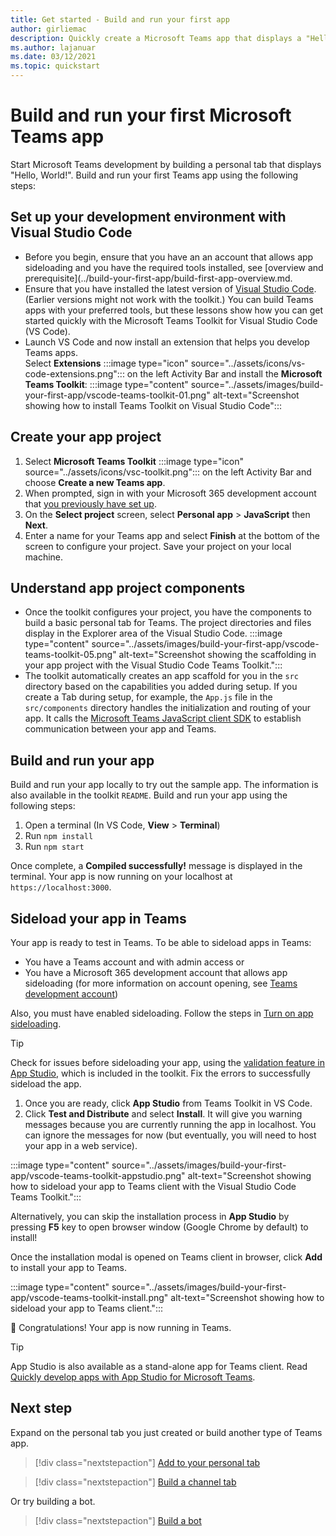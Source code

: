 ```yaml
---
title: Get started - Build and run your first app
author: girliemac
description: Quickly create a Microsoft Teams app that displays a "Hello, World!" message using the Microsoft Teams Toolkit.
ms.author: lajanuar
ms.date: 03/12/2021
ms.topic: quickstart
---
```

# Build and run your first Microsoft Teams app

Start Microsoft Teams development by building a personal tab that displays "Hello, World!".
Build and run your first Teams app using the following steps:

## Set up your development environment with Visual Studio Code

* Before you begin, ensure that you have an an account that allows app sideloading and you have the required tools installed, see [overview and prerequisite](../build-your-first-app/build-first-app-overview.md.
* Ensure that you have installed the latest version of [Visual Studio Code](https://code.visualstudio.com/download). (Earlier versions might not work with the toolkit.) You can build Teams apps with your preferred tools, but these lessons show how you can get started quickly with the Microsoft Teams Toolkit for Visual Studio Code (VS Code).  
* Launch VS Code and now install an extension that helps you develop Teams apps.  
Select **Extensions** :::image type="icon" source="../assets/icons/vs-code-extensions.png"::: on the left Activity Bar and install the **Microsoft Teams Toolkit**: 
:::image type="content" source="../assets/images/build-your-first-app/vscode-teams-toolkit-01.png" alt-text="Screenshot showing how to install Teams Toolkit on Visual Studio Code":::

## Create your app project

1. Select **Microsoft Teams Toolkit** :::image type="icon" source="../assets/icons/vsc-toolkit.png"::: on the left Activity Bar and choose **Create a new Teams app**.
1. When prompted, sign in with your Microsoft 365 development account that [you previously have set up](../build-your-first-app/build-first-app-overview.md#set-up-your-development-account). 
1. On the **Select project** screen, select **Personal app** > **JavaScript** then **Next**.
1. Enter a name for your Teams app and select **Finish** at the bottom of the screen to configure your project. Save your project on your local machine.

## Understand app project components

* Once the toolkit configures your project, you have the components to build a basic personal tab for Teams. The project directories and files display in the Explorer area of the Visual Studio Code. 
:::image type="content" source="../assets/images/build-your-first-app/vscode-teams-toolkit-05.png" alt-text="Screenshot showing the scaffolding in your app project with the Visual Studio Code Teams Toolkit.":::
* The toolkit automatically creates an app scaffold for you in the `src` directory based on the capabilities you added during setup. 
If you create a Tab during setup, for example, the `App.js` file in the `src/components` directory handles the initialization and routing of your app. It calls the [Microsoft Teams JavaScript client SDK](../tabs/how-to/using-teams-client-sdk.md) to establish communication between your app and Teams. 

## Build and run your app

Build and run your app locally to try out the sample app. The information is also available in the toolkit `README`. Build and run your app using the following steps: 

1. Open a terminal (In VS Code, **View** > **Terminal**)  
1. Run `npm install`
1. Run `npm start`

Once complete, a **Compiled successfully!** message is displayed in the terminal. Your app is now running on your localhost at `https://localhost:3000`. 

## Sideload your app in Teams

Your app is ready to test in Teams. To be able to sideload apps in Teams: 

* You have a Teams account and with admin access 
or
* You have a Microsoft 365 development account that allows app sideloading (for more information on account opening, see [Teams development account](../build-your-first-app/build-first-app-overview.md#set-up-your-development-account)) 

Also, you must have enabled sideloading. Follow the steps in [Turn on app sideloading](../concepts/build-and-test/prepare-your-o365-tenant.md#enable-custom-teams-apps-and-turn-on-custom-app-uploading). 

> [!TIP]
> Check for issues before sideloading your app, using the [validation feature in App Studio](../concepts/deploy-and-publish/appsource/prepare/submission-checklist.md#teams-app-validation-tool), which is included in the toolkit. Fix the errors to successfully sideload the app.

1. Once you are ready, click **App Studio** from Teams Toolkit in VS Code.  
1. Click **Test and Distribute** and select **Install**. It will give you warning messages because you are currently running the app in localhost. You can ignore the messages for now (but eventually, you will need to host your app in a web service).  

:::image type="content" source="../assets/images/build-your-first-app/vscode-teams-toolkit-appstudio.png" alt-text="Screenshot showing how to sideload your app to Teams client with the Visual Studio Code Teams Toolkit.":::

Alternatively, you can skip the installation process in **App Studio** by pressing **F5** key to open browser window (Google Chrome by default) to install! 

Once the installation modal is opened on Teams client in browser, click **Add** to install your app to Teams. 

:::image type="content" source="../assets/images/build-your-first-app/vscode-teams-toolkit-install.png" alt-text="Screenshot showing how to sideload your app to Teams client.":::

🎉 Congratulations! Your app is now running in Teams.

> [!TIP]
> App Studio is also available as a stand-alone app for Teams client. Read [Quickly develop apps with App Studio for Microsoft Teams](../concepts/build-and-test/app-studio-overview.md). 

## Next step

Expand on the personal tab you just created or build another type of Teams app.

> [!div class="nextstepaction"]
> [Add to your personal tab](../build-your-first-app/build-personal-tab.md)

> [!div class="nextstepaction"]
> [Build a channel tab](../build-your-first-app/build-channel-tab.md)

Or try building a bot. 

> [!div class="nextstepaction"]
> [Build a bot](../build-your-first-app/build-bot.md)
